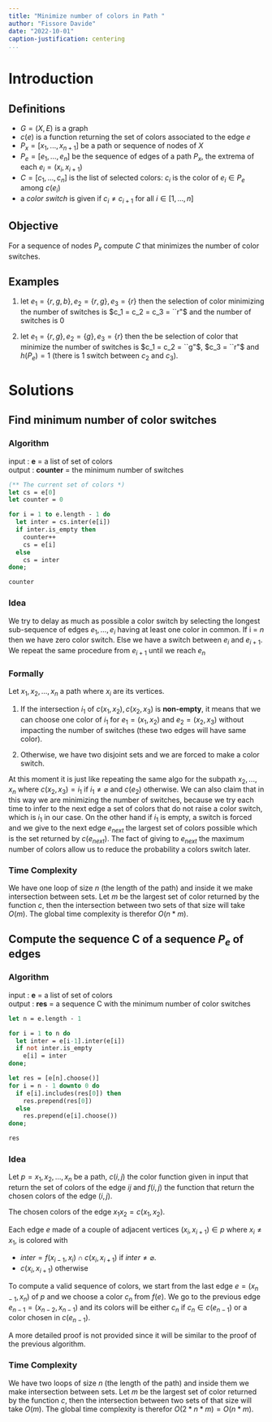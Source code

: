 ```yaml
---
title: "Minimize number of colors in Path "
author: "Fissore Davide"
date: "2022-10-01"
caption-justification: centering
...
```


# Introduction

## Definitions

- $G = (X, E)$ is a graph
- $c(e)$ is a function returning the set of colors associated to the edge $e$
- $P_x = [x_1, ..., x_{n+1}]$ be a path or sequence of nodes of $X$
- $P_e = [e_1, ..., e_n]$ be the sequence of edges of a path $P_x$, the extrema of each $e_i = (x_i, x_{i+1})$ 
- $C = [c_1, ..., c_{n}]$ is the list of selected colors: $c_i$ is the color of $e_i \in P_e$ among $c(e_i)$
- a *color switch* is given if $c_i \neq c_{i+1}$ for all $i \in [1, ..., n]$

## Objective

For a sequence of nodes $P_x$ compute $C$ that minimizes the number of color switches.

## Examples

1. let $e_1 = \{r,g,b\}, e_2 = \{r,g\}, e_3 = \{r\}$ then the selection of color minimizing the number of switches is $c_1 = c_2 = c_3 = ``r"$ and the number of switches is 0

2. let $e_1 = \{r,g\}, e_2 = \{g\}, e_3 = \{r\}$ then the be selection of color that minimize the number of switches is $c_1 = c_2 = ``g"$, $c_3 = ``r"$ and $h(P_e) = 1$ (there is 1 switch between $c_2$ and $c_3$).

# Solutions

## Find minimum number of color switches

### Algorithm

input : **e** = a list of set of colors   
output : **counter** = the minimum number of switches  

```ocaml
(** The current set of colors *)
let cs = e[0]
let counter = 0

for i = 1 to e.length - 1 do
  let inter = cs.inter(e[i])
  if inter.is_empty then 
    counter++
    cs = e[i]
  else 
    cs = inter
done;

counter
```

### Idea 

We try to delay as much as possible a color switch by selecting the longest sub-sequence of edges $e_1, \dots, e_i$ having at least one color in common. If i = $n$ then we have zero color switch. Else we have a switch between $e_i$ and $e_{i+1}$. We repeat the same procedure from $e_{i+1}$ until we reach $e_n$

### Formally  

Let $x_1, x_2, ..., x_n$ a path where $x_i$ are its vertices.

1. If the intersection $i_1$ of $c(x_1, x_2), c(x_2, x_3)$ is **non-empty**, it means that we can choose one color of $i_1$ for $e_1 = (x_1, x_2)$ and $e_2 = (x_2, x_3)$ without impacting the number of switches (these two edges will have same color).

2. Otherwise, we have two disjoint sets and we are forced to make a color switch.

At this moment it is just like repeating the same algo for the subpath $x_2, ..., x_n$ where $c(x_2, x_3) = i_1$ if $i_1 \neq \varnothing$ and $c(e_{2})$ otherwise. We can also claim that in this way we are minimizing the number of switches, because we try each time to infer to the next edge a set of colors that do not raise a color switch, which is $i_1$ in our case. On the other hand if $i_1$ is empty, a switch is forced and we give to the next edge $e_{next}$ the largest set of colors possible which is the set returned by $c(e_{next})$. The fact of giving to $e_{next}$ the maximum number of colors allow us to reduce the probability a colors switch later.

### Time Complexity

We have one loop of size $n$ (the length of the path) and inside it we make intersection between sets. Let $m$ be the largest set of color returned by the function $c$, then the intersection between two sets of that size will take $O(m)$. The global time complexity is therefor $O(n * m)$.

## Compute the sequence C of a sequence $P_e$ of edges

### Algorithm

input : **e** = a list of set of colors   
output : **res** = a sequence C with the minimum number of color switches

```ocaml
let n = e.length - 1

for i = 1 to n do
  let inter = e[i-1].inter(e[i])
  if not inter.is_empty 
    e[i] = inter
done;

let res = [e[n].choose()]
for i = n - 1 downto 0 do 
  if e[i].includes(res[0]) then 
    res.prepend(res[0]) 
  else 
    res.prepend(e[i].choose())
done;

res
```

### Idea

Let $p = x_1, x_2, ..., x_n$ be a path, $c(i, j)$ the color function given in input that return the set of colors of the edge $ij$ and $f(i, j)$ the function that return the chosen colors of the edge $(i, j)$.

The chosen colors of the edge $x_1x_2 = c(x_1,x_2)$.

Each edge $e$ made of a couple of adjacent vertices $(x_i, x_{i+1}) \in p$ where $x_i \neq x_1$, is colored with

-  $inter = f(x_{i-1}, x_i) \cap c(x_i, x_{i+1})$ if $inter \neq \varnothing$.
-  $c(x_i, x_{i+1})$ otherwise

To compute a valid sequence of colors, we start from the last edge $e = (x_{n-1}, x_n)$ of $p$ and we choose a color $c_n$ from $f(e)$. We go to the previous edge $e_{n-1} = (x_{n-2}, x_{n-1})$ and its colors will be either $c_n$ if $c_n \in c(e_{n-1})$ or a color chosen in $c(e_{n-1})$. 

A more detailed proof is not provided since it will be similar to the proof of the previous algorithm.

### Time Complexity

We have two loops of size $n$ (the length of the path) and inside them we make intersection between sets. Let $m$ be the largest set of color returned by the function $c$, then the intersection between two sets of that size will take $O(m)$. The global time complexity is therefor $O(2 * n * m) = O(n*m)$.